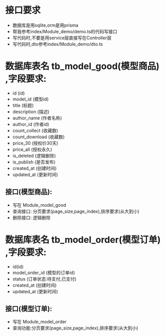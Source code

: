 # 接口要求
- 数据库是用sqlite,orm是用prisma
- 帮我参考index/Module_demo/demo.ts的代码写接口
- 写代码时,不要是用service层直接写在Controller层
- 写代码时,dto参考index/Module_demo/dto.ts


# 数据库表名 tb_model_good(模型商品) ,字段要求:
- id                  (id)
- model_id            (模型id)
- title               (标题)
- description         (描述)
- author_name         (作者名称)
- author_id           (作者id)
- count_collect       (收藏数)
- count_download      (收藏数)
- price_30            (授权价30天)
- price_all           (授权永久)
- is_deleted          (逻辑删除)
- is_publish          (是否发布)
- created_at          (创建时间)
- updated_at          (更新时间)



##  接口(模型商品):
- 写在 Module_model_good
- 查询接口:   分页要求(page_size,page_index),排序要求(从大到小)
- 删除接口:   逻辑删除




# 数据库表名 tb_model_order(模型订单) ,字段要求:
- id(id)
- model_order_id     (模型的订单id)
- status             (订单状态:待支付,已支付)
- created_at         (创建时间)
- updated_at         (更新时间)
##  接口(模型订单):
- 写在 Module_model_order
- 查询功能:分页要求(page_size,page_index),排序要求(从大到小)


